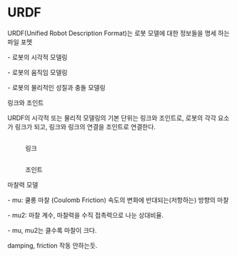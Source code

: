 # URDF

URDF(Unified Robot Description Format)는 로봇 모델에 대한 정보들을 명세 하는 파일 포멧

\- 로봇의 시각적 모델링&#x20;

\- 로봇의 움직임 모델링

\- 로봇의 물리적인 성질과 충돌 모델링 &#x20;



링크와 조인트

URDF의 시각적 또는 물리적 모델링의 기본 단위는 링크와 조인트로, 로봇의 각각 요소가 링크가 되고, 링크와 링크의 연결을 조인트로 연결한다.

<figure><img src="http://wiki.ros.org/urdf/XML/link?action=AttachFile&#x26;do=get&#x26;target=inertial.png" alt=""><figcaption><p>링크</p></figcaption></figure>

<figure><img src="http://wiki.ros.org/urdf/XML/joint?action=AttachFile&#x26;do=get&#x26;target=joint.png" alt=""><figcaption><p>조인트</p></figcaption></figure>

마찰력 모델

&#x20;\- mu: 쿨롱 마찰 (Coulomb Friction) 속도의 변화에 반대되는(저항하는) 방향의 마찰

&#x20;\- mu2: 마찰 계수, 마찰력을 수직 접촉력으로 나눈 상대비율.

&#x20;\- mu, mu2는 클수록 마찰이 크다.



damping, friction 작동 안하는듯.&#x20;

